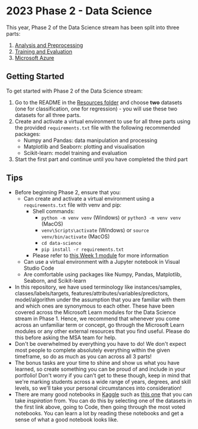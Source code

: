 # 2023 Phase 2 - Data Science

This year, Phase 2 of the Data Science stream has been split into three parts:

1. [Analysis and Preprocessing](https://github.com/NZMSA/2023-Phase-2/tree/main/data-science/1.%20Analysis%20and%20Preprocessing)
2. [Training and Evaluation](https://github.com/NZMSA/2023-Phase-2/tree/main/data-science/2.%20Training%20and%20Evaluation)
3. [Microsoft Azure](https://github.com/NZMSA/2023-Phase-2/tree/main/data-science/3.%20Azure)

## Getting Started

To get started with Phase 2 of the Data Science stream:
1. Go to the README in the [Resources folder](https://github.com/NZMSA/2023-Phase-2/tree/main/data-science/0.%20Resources) and choose **two** datasets (one for classification, one for regression) - you will use these two datasets for all three parts.
2. Create and activate a virtual environment to use for all three parts using the provided `requirements.txt` file with the following recommended packages:
    - Numpy and Pandas: data manipulation and processing
    - Matplotlib and Seaborn: plotting and visualisation
    - Scikit-learn: model training and evaluation
3. Start the first part and continue until you have completed the third part

## Tips

- Before beginning Phase 2, ensure that you:
    - Can create and activate a virtual environment using a `requirements.txt` file with venv and pip:
        - Shell commands:
            - `python -m venv venv` (Windows) or `python3 -m venv venv` (MacOS)
            - `venv\Scripts\activate` (Windows) or `source venv/bin/activate` (MacOS)
            - `cd data-science`
            - `pip install -r requirements.txt`
        - Please refer to [this Week 1 module](https://learn.microsoft.com/en-us/training/modules/python-create-manage-projects/2-set-up-project) for more information
    - Can use a virtual environment with a Jupyter notebook in Visual Studio Code
    - Are comfortable using packages like Numpy, Pandas, Matplotlib, Seaborn, and Scikit-learn
- In this repository, we have used terminology like instances/samples, classes/labels/targets, features/attributes/variables/predictors, model/algorithm under the assumption that you are familiar with them and which ones are synonymous to each other. These have been covered across the Microsoft Learn modules for the Data Science stream in Phase 1. Hence, we recommend that whenever you come across an unfamiliar term or concept, go through the Microsoft Learn modules or any other external resources that you find useful. Please do this before asking the MSA team for help.
- Don't be overwhelmed by everything you have to do! We don't expect most people to complete absolutely everything within the given timeframe, so do as much as you can across all 3 parts!
- The bonus tasks are your time to shine and show us what you have learned, so create something you can be proud of and include in your portfolio! Don't worry if you can't get to these though, keep in mind that we're marking students across a wide range of years, degrees, and skill levels, so we'll take your personal circumstances into consideration!
- There are many good notebooks in [Kaggle](https://www.kaggle.com/competitions?hostSegmentIdFilter=5) such as [this one](https://www.kaggle.com/code/odins0n/spaceship-titanic-eda-27-different-models) that you can take *inspiration* from. You can do this by selecting one of the datasets in the first link above, going to Code, then going through the most voted notebooks. You can learn a lot by reading these notebooks and get a sense of what a good notebook looks like.